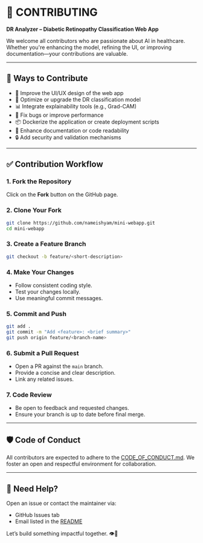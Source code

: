 # 📘 CONTRIBUTING

**DR Analyzer – Diabetic Retinopathy Classification Web App**

We welcome all contributors who are passionate about AI in healthcare. Whether you're enhancing the model, refining the UI, or improving documentation—your contributions are valuable.

---

## 🧩 Ways to Contribute

- 🔧 Improve the UI/UX design of the web app
- 🤖 Optimize or upgrade the DR classification model
- 📊 Integrate explainability tools (e.g., Grad-CAM)
- 🐞 Fix bugs or improve performance
- 📦 Dockerize the application or create deployment scripts
- 📝 Enhance documentation or code readability
- 🔒 Add security and validation mechanisms

---

## ✅ Contribution Workflow

### 1. Fork the Repository

Click on the **Fork** button on the GitHub page.

### 2. Clone Your Fork

```bash
git clone https://github.com/nameishyam/mini-webapp.git
cd mini-webapp
```

### 3. Create a Feature Branch

```bash
git checkout -b feature/<short-description>
```

### 4. Make Your Changes

- Follow consistent coding style.
- Test your changes locally.
- Use meaningful commit messages.

### 5. Commit and Push

```bash
git add .
git commit -m "Add <feature>: <brief summary>"
git push origin feature/<branch-name>
```

### 6. Submit a Pull Request

- Open a PR against the `main` branch.
- Provide a concise and clear description.
- Link any related issues.

### 7. Code Review

- Be open to feedback and requested changes.
- Ensure your branch is up to date before final merge.

---

## 🛡 Code of Conduct

All contributors are expected to adhere to the [CODE_OF_CONDUCT.md](CODE_OF_CONDUCT.md). We foster an open and respectful environment for collaboration.

---

## 💬 Need Help?

Open an issue or contact the maintainer via:

- GitHub Issues tab
- Email listed in the [README](README.md)

Let’s build something impactful together. 👁️🧬
